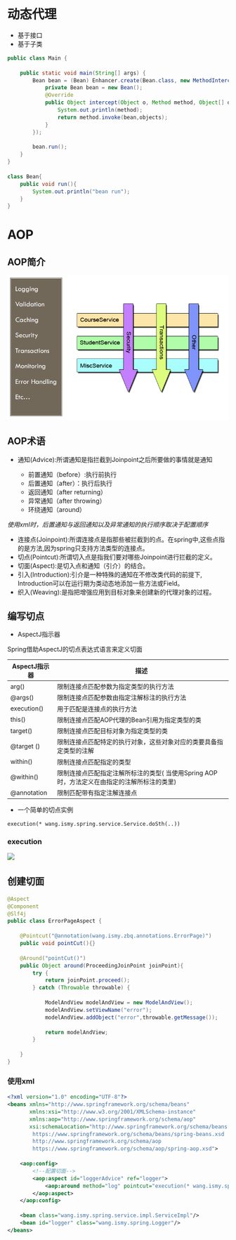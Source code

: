 # 动态代理

- 基于接口
- 基于子类

```java
public class Main {

    public static void main(String[] args) {
        Bean bean = (Bean) Enhancer.create(Bean.class, new MethodInterceptor() {
            private Bean bean = new Bean();
            @Override
            public Object intercept(Object o, Method method, Object[] objects, MethodProxy methodProxy) throws Throwable {
                System.out.println(method);
                return method.invoke(bean,objects);
            }
        });

        bean.run();
    }
}

class Bean{
    public void run(){
        System.out.println("bean run");
    }
}
```

# AOP

## AOP简介

![20211520172](/assets/20211520172.png)

## AOP术语

- 通知(Advice):所谓通知是指拦截到Joinpoint之后所要做的事情就是通知

  - 前置通知（before）:执行前执行
  - 后置通知（after）：执行后执行
  - 返回通知（after returning）
  - 异常通知（after throwing）
  - 环绕通知（around）

_使用xml时，后置通知与返回通知以及异常通知的执行顺序取决于配置顺序_

- 连接点(Joinpoint):所谓连接点是指那些被拦截到的点。在spring中,这些点指的是方法,因为spring只支持方法类型的连接点。
- 切点(Pointcut):所谓切入点是指我们要对哪些Joinpoint进行拦截的定义。
- 切面(Aspect):是切入点和通知（引介）的结合。
- 引入(Introduction):引介是一种特殊的通知在不修改类代码的前提下, Introduction可以在运行期为类动态地添加一些方法或Field。
- 织入(Weaving):是指把增强应用到目标对象来创建新的代理对象的过程。

## 编写切点

- AspectJ指示器

Spring借助AspectJ的切点表达式语言来定义切面

AspectJ指示器  | 描述
----------- | ----------------------------------------------------
arg()       | 限制连接点匹配参数为指定类型的执行方法
@args()     | 限制连接点匹配参数由指定注解标注的执行方法
execution() | 用于匹配是连接点的执行方法
this()      | 限制连接点匹配AOP代理的Bean引用为指定类型的类
target()    | 限制连接点匹配目标对象为指定类型的类
@target ()  | 限制连接点匹配特定的执行对象，这些对象对应的类要具备指定类型的注解
within()    | 限制连接点匹配指定的类型
@within()   | 限制连接点匹配指定注解所标注的类型( 当使用Spring AOP时，方法定义在由指定的注解所标注的类里)
@annotation | 限制匹配带有指定注解连接点

- 一个简单的切点实例

```
execution(* wang.ismy.spring.service.Service.doSth(..))
```

### execution

![](https://img2018.cnblogs.com/blog/475392/201810/475392-20181031104431559-1365885037.png)

## 创建切面

```java
@Aspect
@Component
@Slf4j
public class ErrorPageAspect {

    @Pointcut("@annotation(wang.ismy.zbq.annotations.ErrorPage)")
    public void pointCut(){}

    @Around("pointCut()")
    public Object around(ProceedingJoinPoint joinPoint){
        try {
            return joinPoint.proceed();
        } catch (Throwable throwable) {

            ModelAndView modelAndView = new ModelAndView();
            modelAndView.setViewName("error");
            modelAndView.addObject("error",throwable.getMessage());

            return modelAndView;
        }

    }
}
```

### 使用xml

```xml
<?xml version="1.0" encoding="UTF-8"?>
<beans xmlns="http://www.springframework.org/schema/beans"
       xmlns:xsi="http://www.w3.org/2001/XMLSchema-instance"
       xmlns:aop="http://www.springframework.org/schema/aop"
       xsi:schemaLocation="http://www.springframework.org/schema/beans
        https://www.springframework.org/schema/beans/spring-beans.xsd
        http://www.springframework.org/schema/aop
        https://www.springframework.org/schema/aop/spring-aop.xsd">

    <aop:config>
        <!--配置切面-->
        <aop:aspect id="loggerAdvice" ref="logger">
            <aop:around method="log" pointcut="execution(* wang.ismy.spring.service.Service.doSth(..))"/>
        </aop:aspect>
    </aop:config>

    <bean class="wang.ismy.spring.service.impl.ServiceImpl"/>
    <bean id="logger" class="wang.ismy.spring.Logger"/>
</beans>
```



